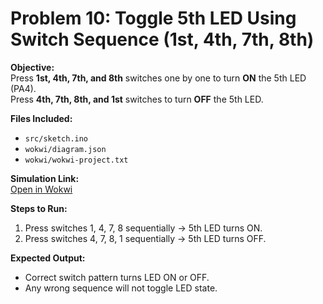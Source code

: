 # Problem 10: Toggle 5th LED Using Switch Sequence (1st, 4th, 7th, 8th)

**Objective:**  
Press **1st, 4th, 7th, and 8th** switches one by one to turn **ON** the 5th LED (PA4).  
Press **4th, 7th, 8th, and 1st** switches to turn **OFF** the 5th LED.

**Files Included:**  
- `src/sketch.ino`  
- `wokwi/diagram.json`  
- `wokwi/wokwi-project.txt`

**Simulation Link:**  
[Open in Wokwi](https://wokwi.com/projects/444042799737595905)

**Steps to Run:**  
1. Press switches 1, 4, 7, 8 sequentially → 5th LED turns ON.  
2. Press switches 4, 7, 8, 1 sequentially → 5th LED turns OFF.

**Expected Output:**  
- Correct switch pattern turns LED ON or OFF.  
- Any wrong sequence will not toggle LED state.
